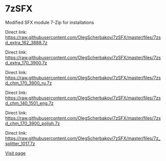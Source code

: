 # 7zSFX
Modified SFX module 7-Zip for installations

Direct link: https://raw.githubusercontent.com/OlegScherbakov/7zSFX/master/files/7zsd_extra_162_3888.7z

Direct link: https://raw.githubusercontent.com/OlegScherbakov/7zSFX/master/files/7zsd_extra_170_3900.7z

Direct link: https://raw.githubusercontent.com/OlegScherbakov/7zSFX/master/files/7zsd_chm_170_3900_ru.7z

Direct link: https://raw.githubusercontent.com/OlegScherbakov/7zSFX/master/files/7zsd_chm_140_1501_eng.7z

Direct link: https://raw.githubusercontent.com/OlegScherbakov/7zSFX/master/files/7zsd_chm_170_3900_polish.7z

Direct link: https://raw.githubusercontent.com/OlegScherbakov/7zSFX/master/files/7z_splitter_1017.7z

[Visit page](https://olegscherbakov.github.io/7zSFX/)
